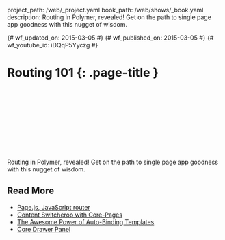 project_path: /web/_project.yaml
book_path: /web/shows/_book.yaml
description: Routing in Polymer, revealed! Get on the path to single page app goodness with this nugget of wisdom.

{# wf_updated_on: 2015-03-05 #}
{# wf_published_on: 2015-03-05 #}
{# wf_youtube_id: iDQqP5Yyczg #}

# Routing 101 {: .page-title }


<div class="video-wrapper">
  <iframe class="devsite-embedded-youtube-video" data-video-id="iDQqP5Yyczg"
          data-autohide="1" data-showinfo="0" frameborder="0" allowfullscreen>
  </iframe>
</div>


Routing in Polymer, revealed! Get on the path to single page app goodness with this nugget of wisdom.

## Read More

- [Page.js, JavaScript router](https://github.com/visionmedia/page.js)
- [Content Switcheroo with Core-Pages](/web/shows/polycasts/season-2/content-switcheroo)
- [The Awesome Power of Auto-Binding Templates](/web/shows/polycasts/season-2/awesome-power-of-auto-binding)
- [Core Drawer Panel](/web/shows/polycasts/season-1/core-drawer-panel)

